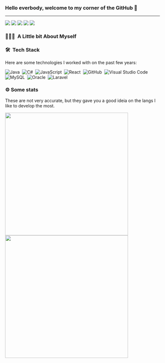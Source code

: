 ### Hello everbody, welcome to my corner of the GitHub 👋
---

<a href="https://www.symatter.com"><img src="https://img.shields.io/badge/-symatter.com-3423A6?style=flat&logo=Google-Chrome&logoColor=white"/></a>
<a href="https://linkedin.com/in/marckdx"><img src="https://img.shields.io/badge/-Marco%20Aurélio-0077B5?style=flat&logo=Linkedin&logoColor=white"/></a>
<a href="mailto:marco@symatter.com"><img src="https://img.shields.io/badge/-marco@symatter.com-D14836?style=flat&logo=Gmail&logoColor=white"/></a>
<a href="https://instagram.com/marckdx"><img src="https://img.shields.io/badge/-@marckdx-E4405F?style=flat&logo=Instagram&logoColor=white"/></a>
<a href="https://facebook.com/marckdx"><img src="https://img.shields.io/badge/-@marckdx-1877F2?style=flat&logo=Facebook&logoColor=white"/></a>

 ### 👨🏻‍💻 &nbsp;A Little bit About Myself
 

  
### 🛠 &nbsp;Tech Stack

Here are some technologies I worked with on the past few years:

![Java](https://img.shields.io/badge/-Java-05122A?style=flat&logo=Java&logoColor=FFA518)&nbsp;
![C#](https://img.shields.io/badge/-CSharp-05122A?style=flat&logo=csharp)&nbsp;
![JavaScript](https://img.shields.io/badge/-JavaScript-05122A?style=flat&logo=javascript)&nbsp;
![React](https://img.shields.io/badge/-React-05122A?style=flat&logo=react)&nbsp;
![GitHub](https://img.shields.io/badge/-GitHub-05122A?style=flat&logo=github)&nbsp;
![Visual Studio Code](https://img.shields.io/badge/-Visual%20Studio%20Code-05122A?style=flat&logo=visual-studio-code&logoColor=007ACC)&nbsp;
![MySQL](https://img.shields.io/badge/-MySQL-05122A?style=flat&logo=mysql&logoColor=FFFFFF)&nbsp;
![Oracle](https://img.shields.io/badge/-Oracle-05122A?style=flat&logo=oracle&logoColor=FFFFFF)&nbsp;
![Laravel](https://img.shields.io/badge/-Laravel-05122A?style=flat&logo=laravel&logoColor=F72C1F)&nbsp;

  
  ### ⚙️&nbsp;Some stats

These are not very accurate, but they gave you a good ideia on the langs I like to develop the most.

<img width="400px" align="left" src="https://github-readme-stats.vercel.app/api/top-langs/?username=marckdx&hide=html&layout=compact&theme=light&hide_border=true&count_private=true" />
<img width="400px" align="left" src="https://github-readme-stats.vercel.app/api?username=marckdx&theme=light&hide_border=true&count_private=true"/>
